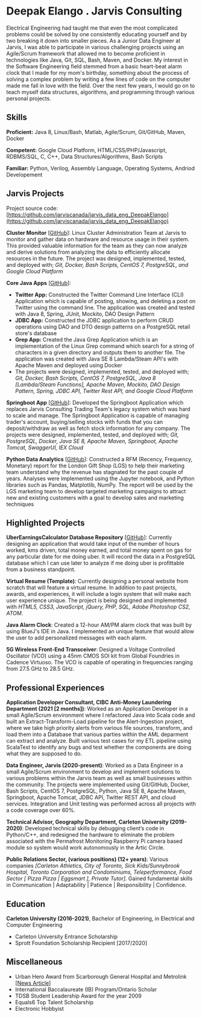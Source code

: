 # Deepak Elango . Jarvis Consulting

Electrical Engineering had taught me that even the most complicated problems could be solved by one consistently educating yourself and by two breaking it down into smaller pieces. As a Junior Data Engineer at Jarvis, I was able to participate in various challenging projects using an Agile/Scrum framework that allowed me to become proficient in technologies like Java, Git, SQL, Bash, Maven, and Docker. My interest in the Software Engineering field stemmed from a basic heart-beat alarm clock that I made for my mom's birthday, something about the process of solving a complex problem by writing a few lines of code on the computer made me fall in love with the field. Over the next few years, I would go on to teach myself data structures, algorithms, and programming through various personal projects.

## Skills

**Proficient:** Java 8, Linux/Bash, Matlab, Agile/Scrum, Git/GitHub, Maven, Docker

**Competent:** Google Cloud Platform, HTML/CSS/PHP/Javascript, RDBMS/SQL, C, C++, Data Structures/Algorithms, Bash Scripts

**Familiar:** Python, Verilog, Assembly Language, Operating Systems, Andriod Developement

## Jarvis Projects

Project source code: [https://github.com/jarviscanada/jarvis_data_eng_DeepakElango](https://github.com/jarviscanada/jarvis_data_eng_DeepakElango)


**Cluster Monitor** [[GitHub](https://github.com/jarviscanada/jarvis_data_eng_DeepakElango/tree/master/linux_sql)]: Linux Cluster Administration Team at Jarvis to monitor and gather data on hardware and resource usage in their system. This provided valuable information for the team as they can now analyze and derive solutions from analyzing the data to efficiently allocate resources in the future. The project was designed, implemented, tested, and deployed with; *Git, Docker, Bash Scripts, CentOS 7, PostgreSQL, and Google Cloud Platform*

**Core Java Apps** [[GitHub](https://github.com/jarviscanada/jarvis_data_eng_DeepakElango/tree/master/core_java)]:
      
  - **Twitter App:** Constructed the Twitter Command Line Interface (CLI) Application which is capable of posting, showing, and deleting a post on Twitter using the command line. The application was created and tested with Java 8, Spring, JUnit, Mockito, DAO Design Pattern
  - **JDBC App:** Constructed the JDBC application to perform CRUD operations using DAO and DTO design patterns on a PostgreSQL retail store's database
  - **Grep App:** Created the Java Grep Application which is an implementation of the Linux Grep command which search for a string of characters in a given directory and outputs them to another file. The application was created with Java SE 8 Lambda/Steam API's with Apache Maven and deployed using Docker
  - The projects were designed, implemented, tested, and deployed with; *Git, Docker, Bash Scripts, CentOS 7, PostgreSQL, Java 8 [Lambda/Steam Functions], Apache Maven, Mockito, DAO Design Pattern, Spring, JDBC API, Twitter Rest API, and Google Cloud Platform*

**Springboot App** [[GitHub](https://github.com/jarviscanada/jarvis_data_eng_DeepakElango/tree/master/springboot)]: Developed the Springboot Application which replaces Jarvis Consulting Trading Team's legacy system which was hard to scale and manage. The Springboot Application is capable of managing trader's account, buying/selling stocks with funds that you can deposit/withdraw as well as fetch stock information for any company. The projects were designed, implemented, tested, and deployed with; *Git, PostgreSQL, Docker, Java SE 8, Apache Maven, Springboot, Apache Tomcat, SwaggerUI, IEX Cloud*

**Python Data Analytics** [[GitHub](https://github.com/jarviscanada/jarvis_data_eng_DeepakElango/tree/master/python_data_anlytics)]: Constructed a RFM (Recency, Frequency, Monetary) report for the London Gift Shop (LGS) to help their marketing team understand why the revenue has stagnated for the past couple of years. Analyses were implemented using the Jupyter notebook, and Python libraries such as Pandas, Matplotlib, NumPy. The report will be used by the LGS marketing team to develop targeted marketing campaigns to attract new and existing customers with a goal to develop sales and marketing techniques


## Highlighted Projects
**UberEarningsCalculator Database Repository** [[GitHub](https://github.com/deelango/UberEarningsCalculator)]: Currently designing an application that would take input of the number of hours worked, kms driven, total money earned, and total money spent on gas for any particular date for me doing uber. It will record the data in a PostgreSQL database which I can use later to analyze if me doing uber is profittable from a business standpoint.

**Virtual Resume (Template)**: Currently designing a personal website from scratch that will feature a virtual resume. In addition to past projects, awards, and experiences, it will include a login system that will make each user experience unique. The project is being designed and implemented with *HTML5, CSS3, JavaScript, jQuery, PHP, SQL, Adobe Photoshop CS2, ATOM*.

**Java Alarm Clock**: Created a 12-hour AM/PM alarm clock that was built by using BlueJ's IDE in Java. I implemented an unique feature that would allow the user to add personalized messages with each alarm.

**5G Wireless Front-End Transceiver**: Designed a Voltage Controlled Oscillator (VCO) using a 45nm CMOS SOI kit from Global Foundries in Cadence Virtuoso. The VCO is capable of operating in frequencies ranging from 27.5 GHz to 28.5 GHz.


## Professional Experiences

**Application Developer Consultant, CIBC Anti-Money Laundering Department (2021 [2 months])**: Worked as an Application Developer in a small Agile/Scrum environment where I refactored Java into Scala code and built an Extract-Transform-Load pipeline for the Alert-Ingestion project, where we take high priority alerts from various file sources, transform, and load them into a Database that various parties within the AML deparment can extract and analyze. Built various test cases for my ETL pipeline using ScalaTest to identify any bugs and test whether the components are doing what they are supposed to do.

**Data Engineer, Jarvis (2020-present)**: Worked as a Data Engineer in a small Agile/Scrum environment to develop and implement solutions to various problems within the Jarvis team as well as small businesses within the community. The projects were implemented using Git/GitHub, Docker, Bash Scripts, CentOS 7, PostgreSQL, Python, Java SE 8, Apache Maven, Springboot, Apache Tomcat, JDBC API, Twitter REST API, and cloud services. Integration and Unit testing was performed across all projects with a code coverage over 60%.

**Technical Advisor, Geography Department, Carleton University (2019-2020)**: Developed technical skills by debugging client’s code in Python/C++, and redesigned the hardware to eliminate the problem associated with the Permafrost Monitoring Raspberry Pi camera based module so system would work autonomously in the Artic Circle.

**Public Relations Sector, (various positions) (12+ years)**:  Various companies *[Carleton Athletics, City of Toronto, Sick Kids/Sunnybrook Hospital, Toronto Corporation and Condominiums, Teleperformance, Food Sector [ Pizza Pizza | Eggsmart ], Private Tutor].* Gained fundamental skills in Communication | Adaptability | Patience | Responsibility | Confidence.


## Education
**Carleton University (2016-2021)**, Bachelor of Engineering, in Electrical and Computer Engineering
- Carleton University Entrance Scholarship
- Sprott Foundation Scholarship Recipient [2017/2020]


## Miscellaneous
- Urban Hero Award from Scarborough General Hospital and Metrolink [[News Article](https://www.toronto.com/news-story/4928035-recipients-of-2014-scarborough-urban-hero-awards-honoured/)]
- International Baccalaureate (IB) Program/Ontario Scholar
- TDSB Student Leadership Award for the year 2009
- Equals6 Top Talent Scholarship
- Electronic Hobbyist
